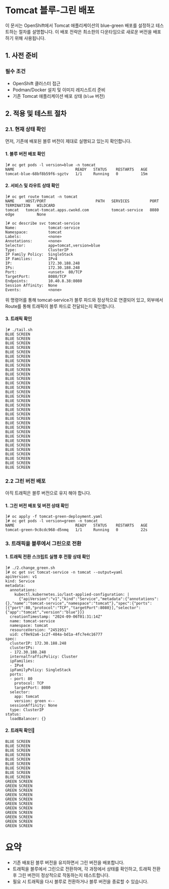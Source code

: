 # Tomcat 블루-그린 배포
이 문서는 OpenShift에서 Tomcat 애플리케이션의 blue-green 배포를 설정하고 테스트하는 절차를 설명합니다. 이 배포 전략은 최소한의 다운타임으로 새로운 버전을 배포하기 위해 사용됩니다.

## 1. 사전 준비
### 필수 조건
- OpenShift 클러스터 접근
- Podman/Docker 설치 및 이미지 레지스트리 준비
- 기존 Tomcat 애플리케이션 배포 상태 (`blue` 버전)

## 2. 적용 및 테스트 절차
### 2.1. 현재 상태 확인
먼저, 기존에 배포된 블루 버전이 제대로 실행되고 있는지 확인합니다.

#### 1. 블루 버전 배포 확인
```
]# oc get pods -l version=blue -n tomcat
NAME                           READY   STATUS    RESTARTS   AGE
tomcat-blue-68bf8b59f6-sgztv   1/1     Running   0          15m
```

#### 2. 서비스 및 라우트 상태 확인
```
]# oc get route tomcat -n tomcat
NAME     HOST/PORT                      PATH   SERVICES         PORT   TERMINATION   WILDCARD
tomcat   tomcat-tomcat.apps.cwokd.com          tomcat-service   8080   edge          None

]# oc describe svc tomcat-service 
Name:              tomcat-service
Namespace:         tomcat
Labels:            <none>
Annotations:       <none>
Selector:          app=tomcat,version=blue
Type:              ClusterIP
IP Family Policy:  SingleStack
IP Families:       IPv4
IP:                172.30.188.248
IPs:               172.30.188.248
Port:              <unset>  80/TCP
TargetPort:        8080/TCP
Endpoints:         10.40.8.38:8080
Session Affinity:  None
Events:            <none>

```
위 명령어를 통해 tomcat-service가 블루 파드와 정상적으로 연결되어 있고, 외부에서 Route를 통해 트래픽이 블루 파드로 전달되는지 확인합니다.

#### 3. 트래픽 확인
```
]# ./tail.sh
BLUE SCREEN
BLUE SCREEN
BLUE SCREEN
BLUE SCREEN
BLUE SCREEN
BLUE SCREEN
BLUE SCREEN
BLUE SCREEN
BLUE SCREEN
BLUE SCREEN
BLUE SCREEN
BLUE SCREEN
BLUE SCREEN
BLUE SCREEN
BLUE SCREEN
BLUE SCREEN
BLUE SCREEN
BLUE SCREEN
BLUE SCREEN
BLUE SCREEN
BLUE SCREEN
BLUE SCREEN
BLUE SCREEN
BLUE SCREEN
BLUE SCREEN
BLUE SCREEN
BLUE SCREEN
BLUE SCREEN
BLUE SCREEN
BLUE SCREEN
BLUE SCREEN
```


### 2.2 그린 버전 배포
아직 트래픽은 블루 버전으로 유지 해야 합니다.

#### 1. 그린 버전 배포 및 버전 상태 확인
```
]# oc apply -f tomcat-green-deployment.yaml
]# oc get pods -l version=green -n tomcat
NAME                           READY   STATUS    RESTARTS   AGE
tomcat-green-9c8cdc968-d5nmq   1/1     Running   0          22s
```
### 3. 트래픽을 블루에서 그린으로 전환
#### 1. 트래픽 전환 스크립트 실행 후 전황 상태 확인
```
]# ./2.change_green.sh
]# oc get svc tomcat-service -n tomcat --output=yaml
apiVersion: v1
kind: Service
metadata:
  annotations:
    kubectl.kubernetes.io/last-applied-configuration: |
      {"apiVersion":"v1","kind":"Service","metadata":{"annotations":{},"name":"tomcat-service","namespace":"tomcat"},"spec":{"ports":[{"port":80,"protocol":"TCP","targetPort":8080}],"selector":{"app":"tomcat","version":"blue"}}}
  creationTimestamp: "2024-09-06T01:31:14Z"
  name: tomcat-service
  namespace: tomcat
  resourceVersion: "2451951"
  uid: cf0e92a6-1c2f-484a-bd1a-4fc7e4c16777
spec:
  clusterIP: 172.30.188.248
  clusterIPs:
  - 172.30.188.248
  internalTrafficPolicy: Cluster
  ipFamilies:
  - IPv4
  ipFamilyPolicy: SingleStack
  ports:
  - port: 80
    protocol: TCP
    targetPort: 8080
  selector:
    app: tomcat
    version: green <--
  sessionAffinity: None
  type: ClusterIP
status:
  loadBalancer: {}

```

#### 2. 트래픽 확인
```
BLUE SCREEN
BLUE SCREEN
BLUE SCREEN
BLUE SCREEN
BLUE SCREEN
BLUE SCREEN
BLUE SCREEN
BLUE SCREEN
BLUE SCREEN
GREEN SCREEN
GREEN SCREEN
GREEN SCREEN
GREEN SCREEN
GREEN SCREEN
GREEN SCREEN
GREEN SCREEN
GREEN SCREEN
GREEN SCREEN
GREEN SCREEN
GREEN SCREEN
```


# 요약
* 기존 배포된 블루 버전을 유지하면서 그린 버전을 배포합니다.
* 트래픽을 블루에서 그린으로 전환하며, 각 과정에서 상태를 확인하고, 트래픽 전환 후 그린 버전이 정상적으로 작동하는지 테스트합니다.
* 필요 시 트래픽을 다시 블루로 전환하거나 블루 버전을 종료할 수 있습니다.
